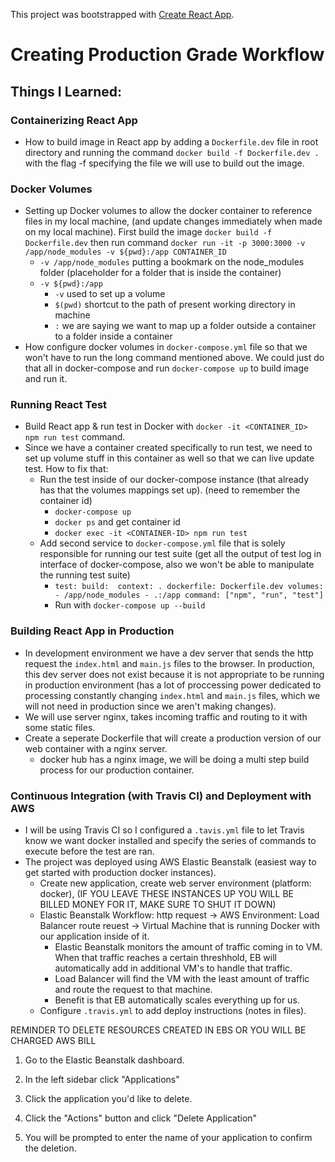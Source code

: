 This project was bootstrapped with [Create React App](https://github.com/facebook/create-react-app).

# Creating Production Grade Workflow

## Things I Learned:
### Containerizing React App
- How to build image in React app by adding a `Dockerfile.dev` file in root directory and running the command `docker build -f Dockerfile.dev .` with the flag -f specifying the file we will use to build out the image.


### Docker Volumes
- Setting up Docker volumes to allow the docker container to reference files in my local machine, (and update changes immediately when made on my local machine). First build the image `docker build -f Dockerfile.dev` then run command `docker run -it -p 3000:3000 -v /app/node_modules -v ${pwd}:/app CONTAINER_ID`
    - `-v /app/node_modules` putting a bookmark on the node_modules folder (placeholder for a folder that is inside the container)
    - `-v ${pwd}:/app`
        - `-v` used to set up a volume
        - `$(pwd)` shortcut to the path of present working directory in machine
        - `:` we are saying we want to map up a folder outside a container to a folder inside a container
- How configure docker volumes in `docker-compose.yml` file so that we won't have to run the long command mentioned above. We could just do that all in docker-compose and run `docker-compose up` to build image and run it.


### Running React Test
- Build React app & run test in Docker with `docker -it <CONTAINER_ID> npm run test` command.
- Since we have a container created specifically to run test, we need to set up volume stuff in this container as well so that we can live update test. How to fix that:
    - Run the test inside of our docker-compose instance (that already has that the volumes mappings set up). (need to remember the container id)
        - `docker-compose up`
        - `docker ps` and get container id
        - `docker exec -it <CONTAINER-ID> npm run test`
    - Add second service to `docker-compose.yml` file that is solely responsible for running our test suite (get all the output of test log in interface of docker-compose, also we won't be able to manipulate the running test suite)
        - `test:
               build: 
                   context: .
                   dockerfile: Dockerfile.dev
               volumes:
                   - /app/node_modules
                   - .:/app
               command: ["npm", "run", "test"]`
        - Run with `docker-compose up --build`

### Building React App in Production
- In development environment we have a dev server that sends the http request the `index.html` and `main.js` files to the browser. In production, this dev server does not exist because it is not appropriate to be running in production environment (has a lot of proccessing power dedicated to processing constantly changing `index.html` and `main.js` files, which we will not need in production since we aren't making changes).
- We will use server nginx, takes incoming traffic and routing to it with some static files. 
- Create a seperate Dockerfile that will create a production version of our web container with a nginx server.
    - docker hub has a nginx image, we will be doing a multi step build process for our production container.

### Continuous Integration (with Travis CI) and Deployment with AWS
- I will be using Travis CI so I configured a `.tavis.yml` file to let Travis know we want docker installed and specify the series of commands to execute before the test are ran.
- The project was deployed using AWS Elastic Beanstalk (easiest way to get started with production docker instances). 
    - Create new application, create web server environment (platform: docker), (IF YOU LEAVE THESE INSTANCES UP YOU WILL BE BILLED MONEY FOR IT, MAKE SURE TO SHUT IT DOWN)
    - Elastic Beanstalk Workflow: http request -> AWS Environment: Load Balancer route reuest -> Virtual Machine that is running Docker with our application inside of it.
        - Elastic Beanstalk monitors the amount of traffic coming in to VM. When that traffic reaches a certain threshhold, EB will automatically add in additional VM's to handle that traffic. 
        - Load Balancer will find the VM with the least amount of traffic and route the request to that machine.
        - Benefit is that EB automatically scales everything up for us.
    - Configure `.travis.yml` to add deploy instructions (notes in files).


REMINDER TO DELETE RESOURCES CREATED IN EBS OR YOU WILL BE CHARGED AWS BILL
1. Go to the Elastic Beanstalk dashboard.

2. In the left sidebar click "Applications"

3. Click the application you'd like to delete.

4. Click the "Actions" button and click "Delete Application"

5. You will be prompted to enter the name of your application to confirm the deletion.